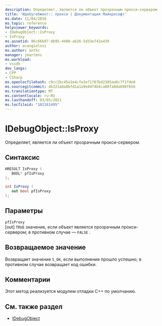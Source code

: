 ```yaml
---
description: Определяет, является ли объект прозрачным прокси-сервером.
title: 'Идебугобжект:: прокси | Документация Майкрософт'
ms.date: 11/04/2016
ms.topic: reference
helpviewer_keywords:
- IDebugObject::IsProxy
- IsProxy
ms.assetid: 06c66b87-db95-4400-ab26-5d33e743a439
author: acangialosi
ms.author: anthc
manager: jmartens
ms.workload:
- vssdk
dev_langs:
- CPP
- CSharp
ms.openlocfilehash: c9cc2bc45a1e4cfe3e71f07bd2305aa0c7f1fde8
ms.sourcegitcommit: 4b323a8a8bfd1a1a9e84f4b4ca88fa8da690f656
ms.translationtype: MT
ms.contentlocale: ru-RU
ms.lasthandoff: 03/05/2021
ms.locfileid: "102161495"
---
```

# <a name="idebugobjectisproxy"></a>IDebugObject::IsProxy
Определяет, является ли объект прозрачным прокси-сервером.

## <a name="syntax"></a>Синтаксис

```cpp
HRESULT IsProxy (
   BOOL* pfIsProxy
);
```

```csharp
int IsProxy (
   out bool pfIsProxy
);
```

## <a name="parameters"></a>Параметры
`pfIsProxy`\
[out] `TRUE` значение, если объект является прозрачным прокси-сервером; в противном случае — `FALSE` .

## <a name="return-value"></a>Возвращаемое значение
 Возвращает значение `S_OK`, если выполнение прошло успешно; в противном случае возвращает код ошибки.

## <a name="remarks"></a>Комментарии
 Этот метод реализуется модулем отладки C++ по умолчанию.

## <a name="see-also"></a>См. также раздел
- [IDebugObject](../../../extensibility/debugger/reference/idebugobject.md)
